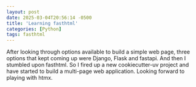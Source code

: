 ```yaml
---
layout: post
date: 2025-03-04T20:56:14 -0500
title: 'Learning fasthtml'
categories: [Python]
tags: fasthtml
---
```


After looking through options available to build a simple web page, three options that kept coming up were Django, Flask and fastapi. And then I stumbled upon fasthtml. So I fired up a new cookiecutter-uv project and have started to build a multi-page web application. Looking forward to playing with htmx.
